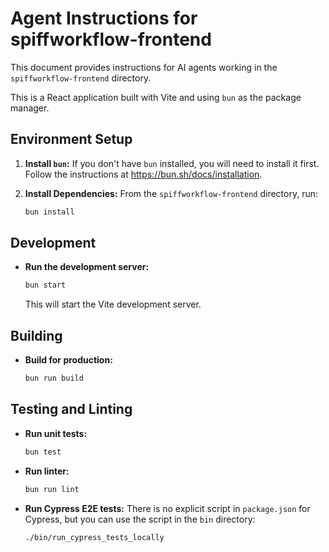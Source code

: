 # Agent Instructions for spiffworkflow-frontend

This document provides instructions for AI agents working in the `spiffworkflow-frontend` directory.

This is a React application built with Vite and using `bun` as the package manager.

## Environment Setup

1.  **Install `bun`:**
    If you don't have `bun` installed, you will need to install it first. Follow the instructions at https://bun.sh/docs/installation.

2.  **Install Dependencies:**
    From the `spiffworkflow-frontend` directory, run:
    ```bash
    bun install
    ```

## Development

-   **Run the development server:**
    ```bash
    bun start
    ```
    This will start the Vite development server.

## Building

-   **Build for production:**
    ```bash
    bun run build
    ```

## Testing and Linting

-   **Run unit tests:**
    ```bash
    bun test
    ```

-   **Run linter:**
    ```bash
    bun run lint
    ```

-   **Run Cypress E2E tests:**
    There is no explicit script in `package.json` for Cypress, but you can use the script in the `bin` directory:
    ```bash
    ./bin/run_cypress_tests_locally
    ```
